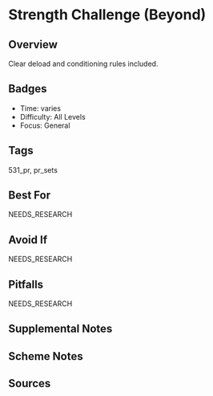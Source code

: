 # Strength Challenge (Beyond)


## Overview
Clear deload and conditioning rules included.

## Badges
- Time: varies
- Difficulty: All Levels
- Focus: General

## Tags
531_pr, pr_sets

## Best For
NEEDS_RESEARCH

## Avoid If
NEEDS_RESEARCH

## Pitfalls
NEEDS_RESEARCH

## Supplemental Notes


## Scheme Notes


## Sources

